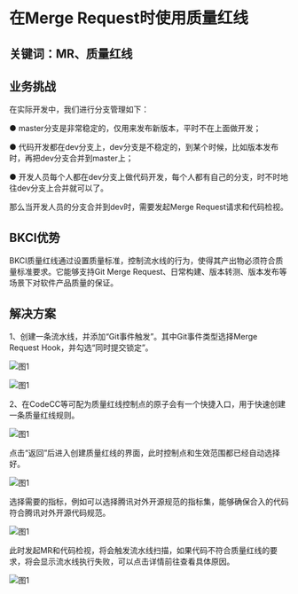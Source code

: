 # 在Merge Request时使用质量红线


## 关键词：MR、质量红线

## 业务挑战

在实际开发中，我们进行分支管理如下：

● master分支是非常稳定的，仅用来发布新版本，平时不在上面做开发；

● 代码开发都在dev分支上，dev分支是不稳定的，到某个时候，比如版本发布时，再把dev分支合并到master上；

● 开发人员每个人都在dev分支上做代码开发，每个人都有自己的分支，时不时地往dev分支上合并就可以了。

那么当开发人员的分支合并到dev时，需要发起Merge Request请求和代码检视。

## BKCI优势

BKCI质量红线通过设置质量标准，控制流水线的行为，使得其产出物必须符合质量标准要求。它能够支持Git Merge Request、日常构建、版本转测、版本发布等场景下对软件产品质量的保证。


## 解决方案

1、创建一条流水线，并添加“Git事件触发”。其中Git事件类型选择Merge Request Hook，并勾选“同时提交锁定”。

![&#x56FE;1](../../../assets/scene-mr-quality-redline-a.png)

![&#x56FE;1](../../../assets/scene-mr-quality-redline-b.png)

2、在CodeCC等可配为质量红线控制点的原子会有一个快捷入口，用于快速创建一条质量红线规则。

![&#x56FE;1](../../../assets/scene-mr-quality-redline-c.png)

点击“返回”后进入创建质量红线的界面，此时控制点和生效范围都已经自动选择好。

![&#x56FE;1](../../../assets/scene-mr-quality-redline-d.png)

选择需要的指标，例如可以选择腾讯对外开源规范的指标集，能够确保合入的代码符合腾讯对外开源代码规范。

![&#x56FE;1](../../../assets/scene-mr-quality-redline-e.png)

此时发起MR和代码检视，将会触发流水线扫描，如果代码不符合质量红线的要求，将会显示流水线执行失败，可以点击详情前往查看具体原因。

![&#x56FE;1](../../../assets/scene-mr-quality-redline-f.png)